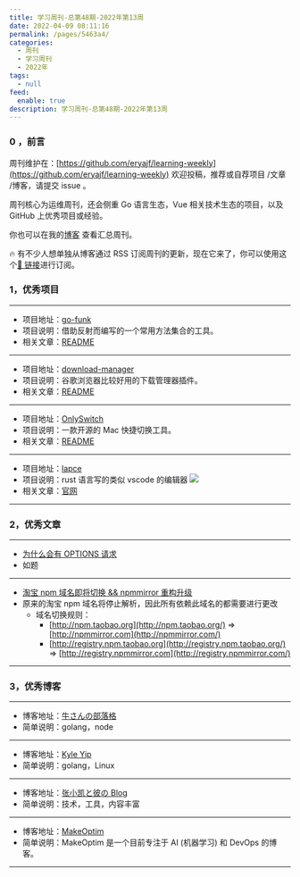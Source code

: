 ```yaml
---
title: 学习周刊-总第48期-2022年第13周
date: 2022-04-09 08:11:16
permalink: /pages/5463a4/
categories:
  - 周刊
  - 学习周刊
  - 2022年
tags:
  - null
feed:
  enable: true
description: 学习周刊-总第48期-2022年第13周
---
```


### 0 ，前言

周刊维护在：[https://github.com/eryajf/learning-weekly](https://github.com/eryajf/learning-weekly) 欢迎投稿，推荐或自荐项目 /文章 /博客，请提交 issue 。

周刊核心为运维周刊，还会侧重 Go 语言生态，Vue 相关技术生态的项目，以及 GitHub 上优秀项目或经验。

你也可以在我的[博客](http://fsvip.gitee.io/hexo-theme-fluid//learning-weekly/) 查看汇总周刊。

🔥 有不少人想单独从博客通过 RSS 订阅周刊的更新，现在它来了，你可以使用这个[🔗 链接](http://fsvip.gitee.io/hexo-theme-fluid//learning-weekly.xml)进行订阅。

### 1，优秀项目

---

- 项目地址：[go-funk](https://github.com/thoas/go-funk)
- 项目说明：借助反射而编写的一个常用方法集合的工具。
- 相关文章：[README](https://github.com/thoas/go-funk#readme)

---

- 项目地址：[download-manager](https://github.com/xinghaix/download-manager)
- 项目说明：谷歌浏览器比较好用的下载管理器插件。
- 相关文章：[README](https://github.com/xinghaix/download-manager#readme)

---

- 项目地址：[OnlySwitch](https://github.com/jacklandrin/OnlySwitch)
- 项目说明：一款开源的 Mac 快捷切换工具。
- 相关文章：[README](https://github.com/jacklandrin/OnlySwitch#readme)

---

- 项目地址：[lapce](https://github.com/lapce/lapce)
- 项目说明：rust 语言写的类似 vscode 的编辑器
  ![](http://t.eryajf.net/imgs/2022/03/6fdb1b816feea7ce.png)
- 相关文章：[官网](https://lapce.dev/)

---

### 2，优秀文章

---

- [为什么会有 OPTIONS 请求](https://cloud.tencent.com/developer/article/1046663)
- 如题

---

- [淘宝 npm 域名即将切换 && npmmirror 重构升级](https://zhuanlan.zhihu.com/p/465424728?spm=a2c6h.24755359.0.0.6d444dccyRLxN8)
- 原来的淘宝 npm 域名将停止解析，因此所有依赖此域名的都需要进行更改
  - 域名切换规则：
    - [http://npm.taobao.org](http://npm.taobao.org/) => [http://npmmirror.com](http://npmmirror.com/)
    - [http://registry.npm.taobao.org](http://registry.npm.taobao.org/) => [http://registry.npmmirror.com](http://registry.npmmirror.com/)

---

### 3，优秀博客

---

- 博客地址：[牛さんの部落格](https://wayou.github.io/)
- 简单说明：golang，node

---

- 博客地址：[Kyle Yip](https://www.yipwinghong.com/)
- 简单说明：golang，Linux

---

- 博客地址：[张小凯と彼の Blog](https://jasonkayzk.github.io/)
- 简单说明：技术，工具，内容丰富

---

- 博客地址：[MakeOptim](https://makeoptim.com/)
- 简单说明：MakeOptim 是一个目前专注于 AI (机器学习) 和 DevOps 的博客。

---
